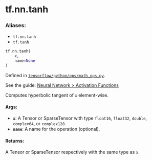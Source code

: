 <div itemscope itemtype="http://developers.google.com/ReferenceObject">
<meta itemprop="name" content="tf.nn.tanh" />
<meta itemprop="path" content="Stable" />
</div>

# tf.nn.tanh

### Aliases:

* `tf.nn.tanh`
* `tf.tanh`

``` python
tf.nn.tanh(
    x,
    name=None
)
```



Defined in [`tensorflow/python/ops/math_ops.py`](https://www.tensorflow.org/code/tensorflow/python/ops/math_ops.py).

See the guide: [Neural Network > Activation Functions](../../../../api_guides/python/nn.md#Activation_Functions)

Computes hyperbolic tangent of `x` element-wise.

#### Args:

* <b>`x`</b>: A Tensor or SparseTensor with type `float16`, `float32`, `double`,
    `complex64`, or `complex128`.
* <b>`name`</b>: A name for the operation (optional).


#### Returns:

A Tensor or SparseTensor respectively with the same type as `x`.
